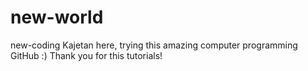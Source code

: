 # new-world
new-coding
Kajetan here, trying this amazing computer programming GitHub :) 
Thank you for this tutorials!
